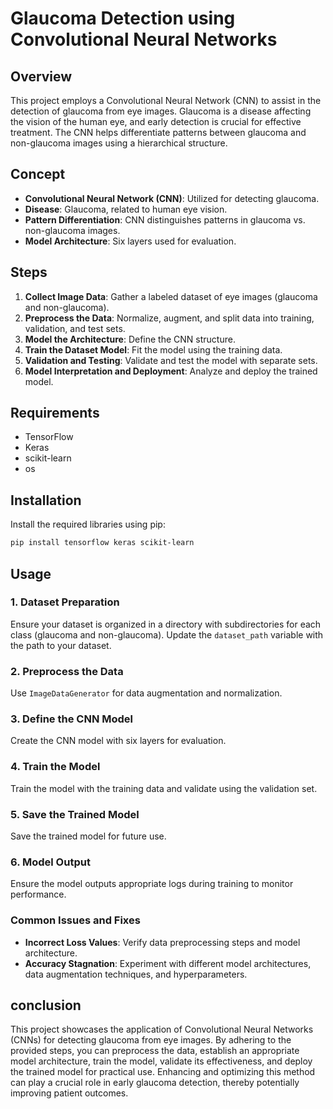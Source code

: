 # Glaucoma Detection using Convolutional Neural Networks

## Overview
This project employs a Convolutional Neural Network (CNN) to assist in the detection of glaucoma from eye images. Glaucoma is a disease affecting the vision of the human eye, and early detection is crucial for effective treatment. The CNN helps differentiate patterns between glaucoma and non-glaucoma images using a hierarchical structure.

## Concept
- **Convolutional Neural Network (CNN)**: Utilized for detecting glaucoma.
- **Disease**: Glaucoma, related to human eye vision.
- **Pattern Differentiation**: CNN distinguishes patterns in glaucoma vs. non-glaucoma images.
- **Model Architecture**: Six layers used for evaluation.

## Steps
1. **Collect Image Data**: Gather a labeled dataset of eye images (glaucoma and non-glaucoma).
2. **Preprocess the Data**: Normalize, augment, and split data into training, validation, and test sets.
3. **Model the Architecture**: Define the CNN structure.
4. **Train the Dataset Model**: Fit the model using the training data.
5. **Validation and Testing**: Validate and test the model with separate sets.
6. **Model Interpretation and Deployment**: Analyze and deploy the trained model.

## Requirements
- TensorFlow
- Keras
- scikit-learn
- os

## Installation
Install the required libraries using pip:
```bash
pip install tensorflow keras scikit-learn
```

## Usage

### 1. Dataset Preparation
Ensure your dataset is organized in a directory with subdirectories for each class (glaucoma and non-glaucoma). Update the `dataset_path` variable with the path to your dataset.

### 2. Preprocess the Data
Use `ImageDataGenerator` for data augmentation and normalization.

### 3. Define the CNN Model
Create the CNN model with six layers for evaluation.

### 4. Train the Model
Train the model with the training data and validate using the validation set.

### 5. Save the Trained Model
Save the trained model for future use.

### 6. Model Output
Ensure the model outputs appropriate logs during training to monitor performance.

### Common Issues and Fixes
- **Incorrect Loss Values**: Verify data preprocessing steps and model architecture.
- **Accuracy Stagnation**: Experiment with different model architectures, data augmentation techniques, and hyperparameters.

## conclusion
This project showcases the application of Convolutional Neural Networks (CNNs) for detecting glaucoma from eye images. By adhering to the provided steps, you can preprocess the data, establish an appropriate model architecture, train the model, validate its effectiveness, and deploy the trained model for practical use. Enhancing and optimizing this method can play a crucial role in early glaucoma detection, thereby potentially improving patient outcomes.


